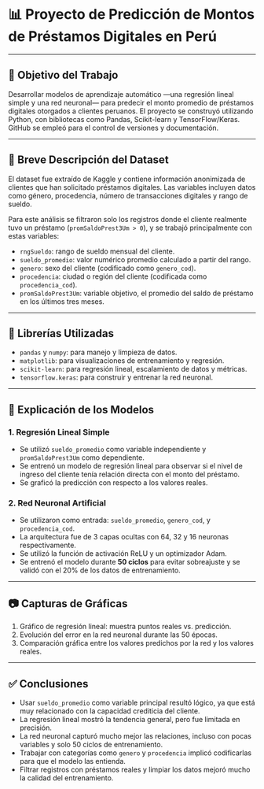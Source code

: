 # 📊 Proyecto de Predicción de Montos de Préstamos Digitales en Perú

---

## 🎯 Objetivo del Trabajo

Desarrollar modelos de aprendizaje automático —una regresión lineal simple y una red neuronal— para predecir el monto promedio de préstamos digitales otorgados a clientes peruanos. El proyecto se construyó utilizando Python, con bibliotecas como Pandas, Scikit-learn y TensorFlow/Keras. GitHub se empleó para el control de versiones y documentación.

---

## 📁 Breve Descripción del Dataset

El dataset fue extraído de Kaggle y contiene información anonimizada de clientes que han solicitado préstamos digitales. Las variables incluyen datos como género, procedencia, número de transacciones digitales y rango de sueldo.

Para este análisis se filtraron solo los registros donde el cliente realmente tuvo un préstamo (`promSaldoPrest3Um > 0`), y se trabajó principalmente con estas variables:

- `rngSueldo`: rango de sueldo mensual del cliente.
- `sueldo_promedio`: valor numérico promedio calculado a partir del rango.
- `genero`: sexo del cliente (codificado como `genero_cod`).
- `procedencia`: ciudad o región del cliente (codificada como `procedencia_cod`).
- `promSaldoPrest3Um`: variable objetivo, el promedio del saldo de préstamo en los últimos tres meses.

---

## 🧰 Librerías Utilizadas

- `pandas` y `numpy`: para manejo y limpieza de datos.
- `matplotlib`: para visualizaciones de entrenamiento y regresión.
- `scikit-learn`: para regresión lineal, escalamiento de datos y métricas.
- `tensorflow.keras`: para construir y entrenar la red neuronal.

---

## 🤖 Explicación de los Modelos

### 1. Regresión Lineal Simple

- Se utilizó `sueldo_promedio` como variable independiente y `promSaldoPrest3Um` como dependiente.
- Se entrenó un modelo de regresión lineal para observar si el nivel de ingreso del cliente tenía relación directa con el monto del préstamo.
- Se graficó la predicción con respecto a los valores reales.

### 2. Red Neuronal Artificial

- Se utilizaron como entrada: `sueldo_promedio`, `genero_cod`, y `procedencia_cod`.
- La arquitectura fue de 3 capas ocultas con 64, 32 y 16 neuronas respectivamente.
- Se utilizó la función de activación ReLU y un optimizador Adam.
- Se entrenó el modelo durante **50 ciclos** para evitar sobreajuste y se validó con el 20% de los datos de entrenamiento.

---

## 📷 Capturas de Gráficas

1. Gráfico de regresión lineal: muestra puntos reales vs. predicción.
2. Evolución del error en la red neuronal durante las 50 épocas.
3. Comparación gráfica entre los valores predichos por la red y los valores reales.

---

## ✅ Conclusiones

- Usar `sueldo_promedio` como variable principal resultó lógico, ya que está muy relacionado con la capacidad crediticia del cliente.
- La regresión lineal mostró la tendencia general, pero fue limitada en precisión.
- La red neuronal capturó mucho mejor las relaciones, incluso con pocas variables y solo 50 ciclos de entrenamiento.
- Trabajar con categorías como `genero` y `procedencia` implicó codificarlas para que el modelo las entienda.
- Filtrar registros con préstamos reales y limpiar los datos mejoró mucho la calidad del entrenamiento.

